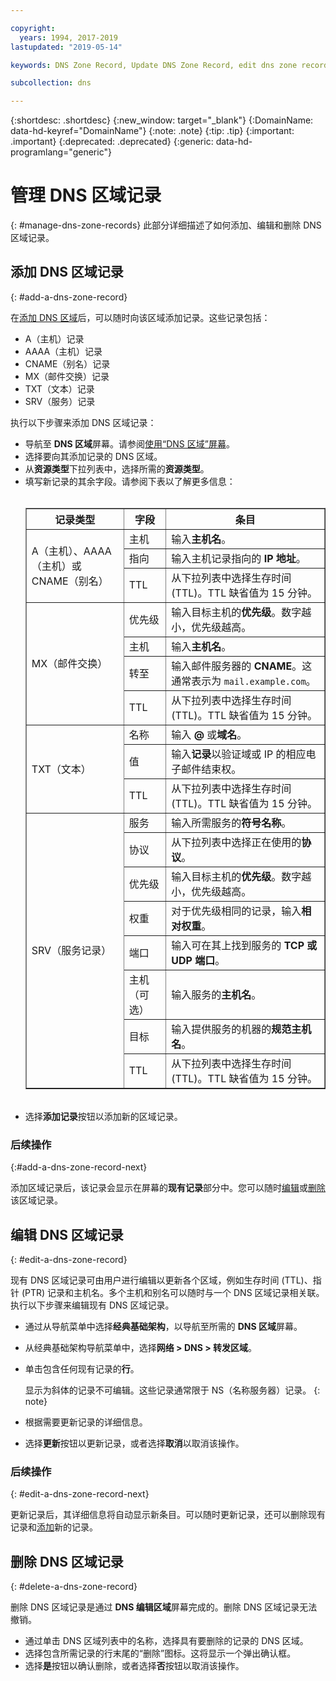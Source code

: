 ```yaml
---

copyright:
  years: 1994, 2017-2019
lastupdated: "2019-05-14"

keywords: DNS Zone Record, Update DNS Zone Record, edit dns zone record, add dns zone record, delete dns zone record 

subcollection: dns

---
```



{:shortdesc: .shortdesc}
{:new_window: target="_blank"}
{:DomainName: data-hd-keyref="DomainName"}
{:note: .note}
{:tip: .tip}
{:important: .important}
{:deprecated: .deprecated}
{:generic: data-hd-programlang="generic"}

# 管理 DNS 区域记录
{: #manage-dns-zone-records}
此部分详细描述了如何添加、编辑和删除 DNS 区域记录。

## 添加 DNS 区域记录
{: #add-a-dns-zone-record}

在[添加 DNS 区域](/docs/infrastructure/dns?topic=dns-manage-dns-zones#add-a-dns-zone)后，可以随时向该区域添加记录。这些记录包括：

* A（主机）记录
* AAAA（主机）记录
* CNAME（别名）记录
* MX（邮件交换）记录
* TXT（文本）记录
* SRV（服务）记录

执行以下步骤来添加 DNS 区域记录：

* 导航至 **DNS 区域**屏幕。请参阅[使用“DNS 区域”屏幕](/docs/infrastructure/dns?topic=dns-use-the-dns-zones-screens)。
* 选择要向其添加记录的 DNS 区域。
* 从**资源类型**下拉列表中，选择所需的**资源类型**。
* 填写新记录的其余字段。请参阅下表以了解更多信息：<br/><br/><table border="1"><tbody><tr><th scope="col">记录类型</th><th scope="col">字段</th><th scope="col">条目</th></tr><tr><td rowspan="3">A（主机）、AAAA（主机）或 CNAME（别名）</td><td>主机</td><td>输入<strong>主机名</strong>。</td></tr><tr><td>指向</td><td>输入主机记录指向的 <strong>IP 地址</strong>。</td></tr><tr><td>TTL</td><td>从下拉列表中选择生存时间 (TTL)。TTL 缺省值为 15 分钟。</td></tr><tr><td rowspan="4">MX（邮件交换）</td><td>优先级</td><td>输入目标主机的<strong>优先级</strong>。数字越小，优先级越高。</td></tr><tr><td>主机</td><td>输入<strong>主机名</strong>。</td></tr><tr><td>转至</td><td>输入邮件服务器的 <strong>CNAME</strong>。这通常表示为 `mail.example.com`。</td></tr><tr><td>TTL</td><td>从下拉列表中选择生存时间 (TTL)。TTL 缺省值为 15 分钟。</td></tr><tr><td rowspan="3">TXT（文本）</td><td>名称</td><td>输入 <strong>@</strong> 或<strong>域名</strong>。</td></tr><tr><td>值</td><td>输入<strong>记录</strong>以验证域或 IP 的相应电子邮件结束权。</td></tr><tr><td>TTL</td><td>从下拉列表中选择生存时间 (TTL)。TTL 缺省值为 15 分钟。</td></tr><tr><td rowspan="8">SRV（服务记录）</td><td>服务</td><td>输入所需服务的<strong>符号名称</strong>。</td></tr><tr><td>协议</td><td>从下拉列表中选择正在使用的<strong>协议</strong>。</td></tr><tr><td>优先级</td><td>输入目标主机的<strong>优先级</strong>。数字越小，优先级越高。</td></tr><tr><td>权重</td><td>对于优先级相同的记录，输入<strong>相对权重</strong>。</td></tr><tr><td>端口</td><td>输入可在其上找到服务的 <strong>TCP 或 UDP 端口</strong>。</td></tr><tr><td>主机（可选）</td><td>输入服务的<strong>主机名</strong>。</td></tr><tr><td>目标</td><td>输入提供服务的机器的<strong>规范主机名</strong>。</td></tr><tr><td>TTL</td><td>从下拉列表中选择生存时间 (TTL)。TTL 缺省值为 15 分钟。</td></tr></tbody></table><br/>
* 选择**添加记录**按钮以添加新的区域记录。

### 后续操作
{:#add-a-dns-zone-record-next}

添加区域记录后，该记录会显示在屏幕的**现有记录**部分中。您可以随时[编辑](#edit-a-dns-zone-record)或[删除](#delete-a-dns-zone-record)该区域记录。

## 编辑 DNS 区域记录
{: #edit-a-dns-zone-record}

现有 DNS 区域记录可由用户进行编辑以更新各个区域，例如生存时间 (TTL)、指针 (PTR) 记录和主机名。多个主机和别名可以随时与一个 DNS 区域记录相关联。执行以下步骤来编辑现有 DNS 区域记录。

* 通过从导航菜单中选择**经典基础架构**，以导航至所需的 **DNS 区域**屏幕。 
* 从经典基础架构导航菜单中，选择**网络 > DNS > 转发区域**。
* 单击包含任何现有记录的**行**。 

  显示为斜体的记录不可编辑。这些记录通常限于 NS（名称服务器）记录。
  {: note}
  
* 根据需要更新记录的详细信息。
* 选择**更新**按钮以更新记录，或者选择**取消**以取消该操作。

### 后续操作
{: #edit-a-dns-zone-record-next}

更新记录后，其详细信息将自动显示新条目。可以随时更新记录，还可以删除现有记录和[添加](#add-a-dns-zone-record)新的记录。

## 删除 DNS 区域记录
{: #delete-a-dns-zone-record}

删除 DNS 区域记录是通过 **DNS 编辑区域**屏幕完成的。删除 DNS 区域记录无法撤销。
* 通过单击 DNS 区域列表中的名称，选择具有要删除的记录的 DNS 区域。
* 选择包含所需记录的行末尾的“删除”图标。这将显示一个弹出确认框。
* 选择**是**按钮以确认删除，或者选择**否**按钮以取消该操作。
